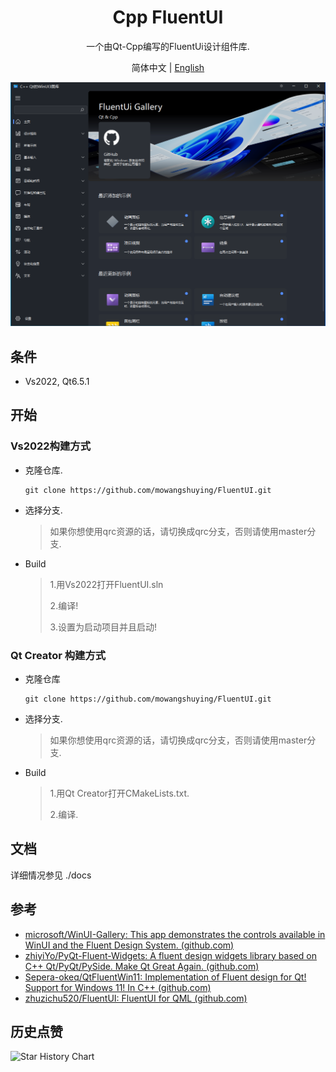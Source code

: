<h1 align="center">
  Cpp FluentUI 
</h1>

<p align="center">
 一个由Qt-Cpp编写的FluentUi设计组件库.
</p>

<p align="center">
简体中文 | <a href="README.md">English</a>
</p>
<div align=center>
  <img src="docs/gallery-atomOneDark.png">
</div>


## 条件

+ Vs2022, Qt6.5.1

## 开始

### Vs2022构建方式

* 克隆仓库.

  ```SHELL
  git clone https://github.com/mowangshuying/FluentUI.git
  ```

* 选择分支.

  > 如果你想使用qrc资源的话，请切换成qrc分支，否则请使用master分支.
  
* Build

  >1.用Vs2022打开FluentUI.sln
  >
  >2.编译!
  >
  >3.设置为启动项目并且启动!

### Qt Creator 构建方式

* 克隆仓库

  ``` SHELL
  git clone https://github.com/mowangshuying/FluentUI.git
  ```

* 选择分支.

  > 如果你想使用qrc资源的话，请切换成qrc分支，否则请使用master分支.
  
* Build

  >1.用Qt Creator打开CMakeLists.txt.
  >
  >2.编译.

##  文档

详细情况参见 ./docs

## 参考

+ [microsoft/WinUI-Gallery: This app demonstrates the controls available in WinUI and the Fluent Design System. (github.com)](https://github.com/microsoft/WinUI-Gallery)
+ [zhiyiYo/PyQt-Fluent-Widgets: A fluent design widgets library based on C++ Qt/PyQt/PySide. Make Qt Great Again. (github.com)](https://github.com/zhiyiYo/PyQt-Fluent-Widgets)
+ [Sepera-okeq/QtFluentWin11: Implementation of Fluent design for Qt! Support for Windows 11! In С++ (github.com)](https://github.com/Sepera-okeq/QtFluentWin11)
+ [zhuzichu520/FluentUI: FluentUI for QML (github.com)](https://github.com/zhuzichu520/FluentUI)

##  历史点赞

![Star History Chart](https://api.star-history.com/svg?repos=mowangshuying/FluentUI&type=Date)